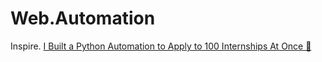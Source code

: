 # Web.Automation
Inspire. [I Built a Python Automation to Apply to 100 Internships At Once 💯](https://youtu.be/nRmrEC5WnzY)
